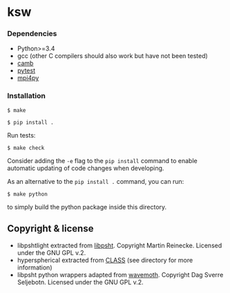 # ksw

### Dependencies

- Python>=3.4
- gcc (other C compilers should also work but have not been tested)
- [camb](https://camb.readthedocs.io/en/latest/)
- [pytest](https://pypi.org/project/pytest/)
- [mpi4py](https://pypi.org/project/mpi4py/)

### Installation


```
$ make
```

```
$ pip install .
```

Run tests:

```
$ make check
```

Consider adding the `-e` flag to the `pip install` command to enable automatic 
updating of code changes when developing.

As an alternative to the `pip install .` command, you can run:

```
$ make python
```

to simply build the python package inside this directory.

## Copyright & license
- libpshtlight extracted from [libpsht](http://sourceforge.net/projects/libpsht/). Copyright Martin Reinecke. Licensed under the GNU GPL v.2.
- hyperspherical extracted from [CLASS](https://github.com/lesgourg/class_public) (see directory for more information)
- libpsht python wrappers adapted from [wavemoth](https://github.com/wavemoth/wavemoth/tree/a236048034913cffbbc99a9fe7f96b2d88caa739). Copyright Dag Sverre Seljebotn. Licensed under the GNU GPL v.2.


